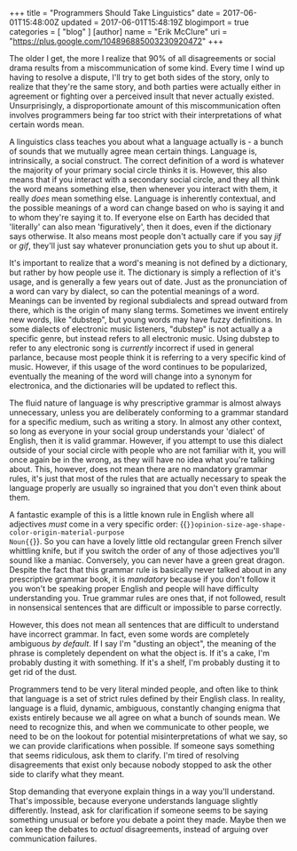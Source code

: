 +++
title = "Programmers Should Take Linguistics"
date = 2017-06-01T15:48:00Z
updated = 2017-06-01T15:48:19Z
blogimport = true 
categories = [ "blog" ]
[author]
	name = "Erik McClure"
	uri = "https://plus.google.com/104896885003230920472"
+++

The older I get, the more I realize that 90% of all disagreements or social drama results from a miscommunication of some kind. Every time I wind up having to resolve a dispute, I'll try to get both sides of the story, only to realize that they're the same story, and both parties were actually either in agreement or fighting over a perceived insult that never actually existed. Unsurprisingly, a disproportionate amount of this miscommunication often involves programmers being far too strict with their interpretations of what certain words mean.

A linguistics class teaches you about what a language actually is - a bunch of sounds that we mutually agree mean certain things. Language is, intrinsically, a social construct. The correct definition of a word is whatever the majority of your primary social circle thinks it is. However, this also means that if you interact with a secondary social circle, and they all think the word means something else, then whenever you interact with them, it really *does* mean something else. Language is inherently contextual, and the possible meanings of a word can change based on who is saying it and to whom they're saying it to. If everyone else on Earth has decided that 'literally' can also mean 'figuratively', then it does, even if the dictionary says otherwise. It also means most people don't actually care if you say *jif* or *gif*, they'll just say whatever pronunciation gets you to shut up about it.

It's important to realize that a word's meaning is not defined by a dictionary, but rather by how people use it. The dictionary is simply a reflection of it's usage, and is generally a few years out of date. Just as the pronunciation of a word can vary by dialect, so can the potential meanings of a word. Meanings can be invented by regional subdialects and spread outward from there, which is the origin of many slang terms. Sometimes we invent entirely new words, like "dubstep", but young words may have fuzzy definitions. In some dialects of electronic music listeners, "dubstep" is not actually a a specific genre, but instead refers to all electronic music. Using dubstep to refer to any electronic song is *currently* incorrect if used in general parlance, because most people think it is referring to a very specific kind of music. However, if this usage of the word continues to be popularized, eventually the meaning of the word will change into a synonym for electronica, and the dictionaries will be updated to reflect this.

The fluid nature of language is why prescriptive grammar is almost always unnecessary, unless you are deliberately conforming to a grammar standard for a specific medium, such as writing a story. In almost any other context, so long as everyone in your social group understands your 'dialect' of English, then it is valid grammar. However, if you attempt to use this dialect outside of your social circle with people who are not familiar with it, you will once again be in the wrong, as they will have no idea what you're talking about. This, however, does not mean there are no mandatory grammar rules, it's just that most of the rules that are actually necessary to speak the language properly are usually so ingrained that you don't even think about them.

A fantastic example of this is a little known rule in English where all adjectives *must* come in a very specific order: {{<code>}}opinion-size-age-shape-color-origin-material-purpose Noun{{</code>}}. So you can have a lovely little old rectangular green French silver whittling knife, but if you switch the order of any of those adjectives you'll sound like a maniac. Conversely, you can never have a green great dragon. Despite the fact that this grammar rule is basically never talked about in any prescriptive grammar book, it is *mandatory* because if you don't follow it you won't be speaking proper English and people will have difficulty understanding you. True grammar rules are ones that, if not followed, result in nonsensical sentences that are difficult or impossible to parse correctly.

However, this does not mean all sentences that are difficult to understand have incorrect grammar. In fact, even some words are completely ambiguous *by default*. If I say I'm "dusting an object", the meaning of the phrase is completely dependent on what the object is. If it's a cake, I'm probably dusting it with something. If it's a shelf, I'm probably dusting it to get rid of the dust.

Programmers tend to be very literal minded people, and often like to think that language is a set of strict rules defined by their English class. In reality, language is a fluid, dynamic, ambiguous, constantly changing enigma that exists entirely because we all agree on what a bunch of sounds mean. We need to recognize this, and when we communicate to other people, we need to be on the lookout for potential misinterpretations of what we say, so we can provide clarifications when possible. If someone says something that seems ridiculous, ask them to clarify. I'm tired of resolving disagreements that exist only because nobody stopped to ask the other side to clarify what they meant.

Stop demanding that everyone explain things in a way you'll understand. That's impossible, because everyone understands language slightly differently. Instead, ask for clarification if someone seems to be saying something unusual or before you debate a point they made. Maybe then we can keep the debates to *actual* disagreements, instead of arguing over communication failures.
